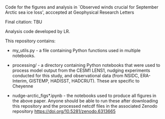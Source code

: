 Code for the figures and analysis in `Observed winds crucial for September Arctic sea ice loss', acccepted at Geophysical Research Letters

Final citation: TBU

Analysis code developed by LR.

This repository contains:

- my_utils.py - a file containing Python functions used in multiple notebooks.
 
- processing/ - a directory containing Python notebooks that were used to process model output from the CESM1 LENS1, nudging experiments conducted for this study, and observational data (from NSIDC, ERA-Interim, GISTEMP, HADISST, HADCRUT). These are specific to Cheyenne

- nudge-arctic_figs*.ipynb - the notebooks used to produce all figures in the above paper. Anyone should be able to run these after downloading this repository and the processed netcdf files in the associated Zenodo repository https://doi.org/10.5281/zenodo.6313665 

